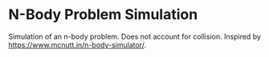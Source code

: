 # N-Body Problem Simulation

Simulation of an n-body problem. Does not account for collision. Inspired by https://www.mcnutt.in/n-body-simulator/.
